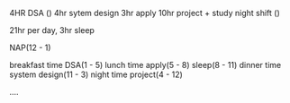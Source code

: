4HR DSA ()
4hr sytem design
3hr apply
10hr project + study night shift ()

21hr per day,
3hr sleep


NAP(12 - 1)

breakfast time
            DSA(1 - 5)
lunch time
         apply(5 - 8)
sleep(8 - 11)
dinner time 
        system design(11 - 3)
night time
        project(4 - 12)

....